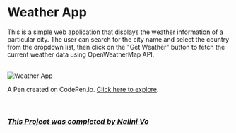 # Weather App

This is a simple web application that displays the weather information of a particular city. The user can search for the city name and select the country from the dropdown list, then click on the "Get Weather" button to fetch the current weather data using OpenWeatherMap API.

<br>

<img src="https://assets.codepen.io/10602517/App_Weather.PNG" alt="Weather App" title="Weather App">

<br>

A Pen created on CodePen.io. [Click here to explore](https://codepen.io/Nalini1998/live/BavBdmp).

<br>
  
### ***[This Project was completed by Nalini Vo](https://github.com/Nalini1998)***
